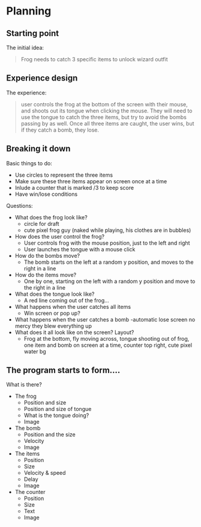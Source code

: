 # Planning

## Starting point

The initial idea:

> Frog needs to catch 3 specific items to unlock wizard outfit

## Experience design

The experience:

> user controls the frog at the bottom of the screen with their mouse, and shoots out its tongue when clicking the mouse. They will need to use the tongue to catch the three items, but try to avoid the bombs passing by as well. Once all three items  are caught, the user wins, but if they catch a bomb, they lose.

## Breaking it down

Basic things to do:

- Use circles to represent the three items
- Make sure these three items appear on screen once at a time
- Inlude a counter that is marked /3 to keep score
- Have win/lose conditions

Questions:

- What does the frog look like?
    - circle for draft
    - cute pixel frog guy (naked while playing, his clothes are in bubbles)
- How does the user control the frog?
    - User controls frog with the mouse position, just to the left and right
    - User launches the tongue with a mouse click
- How do the bombs move?
    - The bomb starts on the left at a random y position, and moves to the right in a line
- How do the items move?
    - One by one, starting on the left with a random y position and move to  the right in a line
- What does the tongue look like?
    - A red line coming out of the frog...
- What happens when the user catches all items
    - Win screen or pop up?
-  What happens  when the user catches a bomb
    -automatic lose screen no mercy they blew everything up
- What does it all look like on the screen? Layout?
    - Frog at the bottom, fly moving across, tongue shooting out of frog, one item and bomb on screen at a time, counter top right, cute pixel water bg

## The program starts to form....

What is there?

- The frog
    - Position and size
    - Position and size of tongue
    - What is the tongue doing?
    - Image
- The bomb
    - Position and the size
    - Velocity
    - Image
- The items
    - Position
    - Size
    - Velocity & speed
    - Delay
    - Image
- The  counter
    - Position
    - Size
    - Text
    - Image
